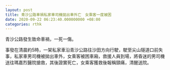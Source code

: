 ```yaml
---
layout: post
title: 青沙公路車禍私家車司機拋出車外亡　女乘客一度被困
date: 2020-09-22 06:23:40.000000000 +08:00
categories: rthk
---
```


青沙公路發生致命車禍，一死一傷。

事發在清晨約5時，一架私家車沿青沙公路往沙田方向行駛，駛至尖山隧道口前失事，私家車男司機被拋出車外，女乘客被困車廂，救援人員到場，將昏迷的男司機送往瑪嘉烈醫院搶救，其後證實死亡，女乘客獲救後報稱頸痛，清醒送院。
